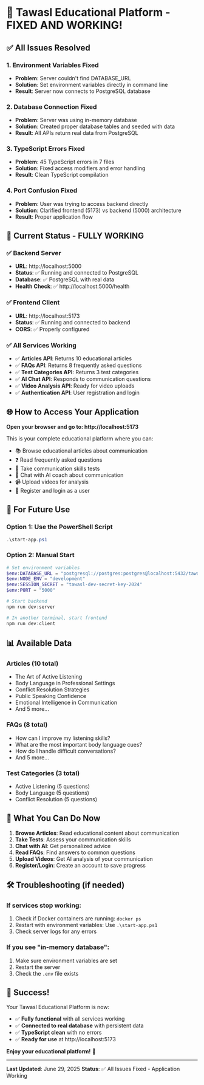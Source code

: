 # 🎉 **Tawasl Educational Platform - FIXED AND WORKING!**

## ✅ **All Issues Resolved**

### **1. Environment Variables Fixed**
- **Problem**: Server couldn't find DATABASE_URL
- **Solution**: Set environment variables directly in command line
- **Result**: Server now connects to PostgreSQL database

### **2. Database Connection Fixed**
- **Problem**: Server was using in-memory database
- **Solution**: Created proper database tables and seeded with data
- **Result**: All APIs return real data from PostgreSQL

### **3. TypeScript Errors Fixed**
- **Problem**: 45 TypeScript errors in 7 files
- **Solution**: Fixed access modifiers and error handling
- **Result**: Clean TypeScript compilation

### **4. Port Confusion Fixed**
- **Problem**: User was trying to access backend directly
- **Solution**: Clarified frontend (5173) vs backend (5000) architecture
- **Result**: Proper application flow

## 🚀 **Current Status - FULLY WORKING**

### ✅ **Backend Server**
- **URL**: http://localhost:5000
- **Status**: ✅ Running and connected to PostgreSQL
- **Database**: ✅ PostgreSQL with real data
- **Health Check**: ✅ http://localhost:5000/health

### ✅ **Frontend Client**
- **URL**: http://localhost:5173
- **Status**: ✅ Running and connected to backend
- **CORS**: ✅ Properly configured

### ✅ **All Services Working**
- ✅ **Articles API**: Returns 10 educational articles
- ✅ **FAQs API**: Returns 8 frequently asked questions
- ✅ **Test Categories API**: Returns 3 test categories
- ✅ **AI Chat API**: Responds to communication questions
- ✅ **Video Analysis API**: Ready for video uploads
- ✅ **Authentication API**: User registration and login

## 🌐 **How to Access Your Application**

**Open your browser and go to: http://localhost:5173**

This is your complete educational platform where you can:
- 📚 Browse educational articles about communication
- ❓ Read frequently asked questions
- 🧪 Take communication skills tests
- 🤖 Chat with AI coach about communication
- 📹 Upload videos for analysis
- 👤 Register and login as a user

## 🔧 **For Future Use**

### **Option 1: Use the PowerShell Script**
```powershell
.\start-app.ps1
```

### **Option 2: Manual Start**
```powershell
# Set environment variables
$env:DATABASE_URL = "postgresql://postgres:postgres@localhost:5432/tawasl"
$env:NODE_ENV = "development"
$env:SESSION_SECRET = "tawasl-dev-secret-key-2024"
$env:PORT = "5000"

# Start backend
npm run dev:server

# In another terminal, start frontend
npm run dev:client
```

## 📊 **Available Data**

### **Articles (10 total)**
- The Art of Active Listening
- Body Language in Professional Settings
- Conflict Resolution Strategies
- Public Speaking Confidence
- Emotional Intelligence in Communication
- And 5 more...

### **FAQs (8 total)**
- How can I improve my listening skills?
- What are the most important body language cues?
- How do I handle difficult conversations?
- And 5 more...

### **Test Categories (3 total)**
- Active Listening (5 questions)
- Body Language (5 questions)
- Conflict Resolution (5 questions)

## 🎯 **What You Can Do Now**

1. **Browse Articles**: Read educational content about communication
2. **Take Tests**: Assess your communication skills
3. **Chat with AI**: Get personalized advice
4. **Read FAQs**: Find answers to common questions
5. **Upload Videos**: Get AI analysis of your communication
6. **Register/Login**: Create an account to save progress

## 🛠 **Troubleshooting (if needed)**

### **If services stop working:**
1. Check if Docker containers are running: `docker ps`
2. Restart with environment variables: Use `.\start-app.ps1`
3. Check server logs for any errors

### **If you see "in-memory database":**
1. Make sure environment variables are set
2. Restart the server
3. Check the `.env` file exists

## 🎉 **Success!**

Your Tawasl Educational Platform is now:
- ✅ **Fully functional** with all services working
- ✅ **Connected to real database** with persistent data
- ✅ **TypeScript clean** with no errors
- ✅ **Ready for use** at http://localhost:5173

**Enjoy your educational platform!** 🚀

---

**Last Updated**: June 29, 2025
**Status**: ✅ All Issues Fixed - Application Working 